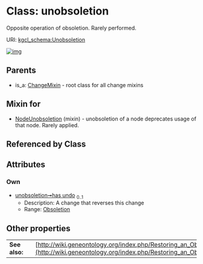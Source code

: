 
# Class: unobsoletion


Opposite operation of obsoletion. Rarely performed.

URI: [kgcl_schema:Unobsoletion](https://w3id.org/kgcl-schema/Unobsoletion)


[![img](https://yuml.me/diagram/nofunky;dir:TB/class/[Obsoletion]<has%20undo%200..1-++[Unobsoletion],[NodeUnobsoletion]uses%20-.->[Unobsoletion],[ChangeMixin]^-[Unobsoletion],[Obsoletion],[NodeUnobsoletion],[ChangeMixin])](https://yuml.me/diagram/nofunky;dir:TB/class/[Obsoletion]<has%20undo%200..1-++[Unobsoletion],[NodeUnobsoletion]uses%20-.->[Unobsoletion],[ChangeMixin]^-[Unobsoletion],[Obsoletion],[NodeUnobsoletion],[ChangeMixin])

## Parents

 *  is_a: [ChangeMixin](ChangeMixin.md) - root class for all change mixins

## Mixin for

 * [NodeUnobsoletion](NodeUnobsoletion.md) (mixin)  - unobsoletion of a node deprecates usage of that node. Rarely applied.

## Referenced by Class


## Attributes


### Own

 * [unobsoletion➞has undo](unobsoletion_has_undo.md)  <sub>0..1</sub>
     * Description: A change that reverses this change
     * Range: [Obsoletion](Obsoletion.md)

## Other properties

|  |  |  |
| --- | --- | --- |
| **See also:** | | [http://wiki.geneontology.org/index.php/Restoring_an_Obsolete_Ontology_Term](http://wiki.geneontology.org/index.php/Restoring_an_Obsolete_Ontology_Term) |

